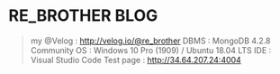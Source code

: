 # RE_BROTHER BLOG
> my @Velog : http://velog.io/@re_brother
> DBMS : MongoDB 4.2.8 Community
> OS : Windows 10 Pro (1909) / Ubuntu 18.04 LTS
> IDE : Visual Studio Code
> Test page : http://34.64.207.24:4004
<br>
